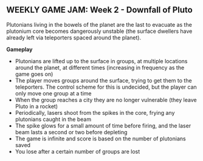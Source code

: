 ## WEEKLY GAME JAM: Week 2 - Downfall of Pluto

Plutonians living in the bowels of the planet are the last to evacuate as the plutonium core becomes dangerously unstable (the surface dwellers have already left via teleporters spaced around the planet).

**Gameplay**

  * Plutonians are lifted up to the surface in groups, at multiple locations around the planet, at different times (increasing in frequency as the game goes on)
  * The player moves groups around the surface, trying to get them to the teleporters. The control scheme for this is undecided, but the player can only move one group at a time
  * When the group reaches a city they are no longer vulnerable (they leave Pluto in a rocket)
  * Periodically, lasers shoot from the spikes in the core, frying any plutonians caught in the beam
  * The spike glows for a small amount of time before firing, and the laser beam lasts a second or two before depleting
  * The game is infinite and score is based on the number of plutonians saved
  * You lose after a certain number of groups are lost
